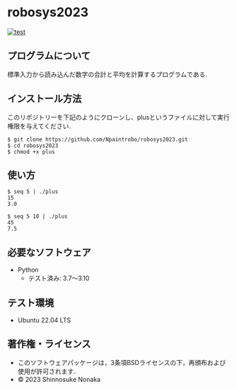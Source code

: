 # robosys2023

[![test](https://github.com/Npaintrobo/robosys2023/actions/workflows/test.yml/badge.svg)](https://github.com/Npaintrobo/robosys2023/actions/workflows/test.yml)

## プログラムについて

標準入力から読み込んだ数字の合計と平均を計算するプログラムである.

## インストール方法

このリポジトリーを下記のようにクローンし、plusというファイルに対して実行権限を与えてください.
```
$ git clone https://github.com/Npaintrobo/robosys2023.git
$ cd robosys2023
$ chmod +x plus
```

## 使い方

```
$ seq 5 | ./plus
15
3.0

$ seq 5 10 | ./plus
45
7.5

```

## 必要なソフトウェア

* Python
    * テスト済み: 3.7〜3.10

## テスト環境

* Ubuntu 22.04 LTS

## 著作権・ライセンス

* このソフトウェアパッケージは，3条項BSDライセンスの下，再頒布および使用が許可されます．
* © 2023 Shinnosuke Nonaka
